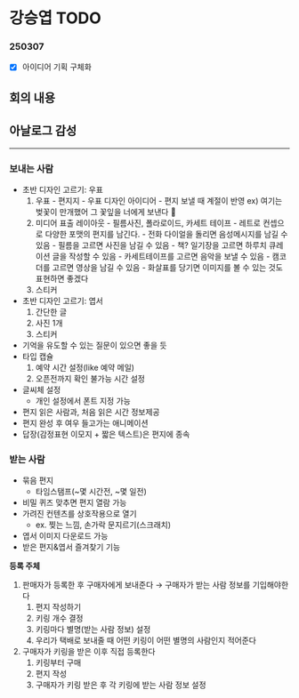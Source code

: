 # 강승엽 TODO

### 250307

- [x] 아이디어 기획 구체화

## 회의 내용

## 아날로그 감성

---

### 보내는 사람

- 초반 디자인 고르기: 우표
  1. 우표 - 편지지 - 우표 디자인 아이디어 - 편지 보낼 때 계절이 반영 ex) 여기는 벚꽃이 만개했어 그 꽃잎을 너에게 보낸다 🌸
     <br>
  2. 미디어 표출 레이아웃 - 필름사진, 폴라로이드, 카세트 테이프 - 레트로 컨셉으로 다양한 포맷의 편지를 남긴다. - 전화 다이얼을 돌리면 음성메시지를 남길 수 있음 - 필름을 고르면 사진을 남길 수 있음 - 책? 일기장을 고르면 하루치 큐레이션 글을 작성할 수 있음 - 카세트테이프를 고르면 음악을 보낼 수 있음 - 캠코더를 고르면 영상을 남길 수 있음 - 화살표를 당기면 이미지를 볼 수 있는 것도 표현하면 좋겠다
     <br>
  3. 스티커
- 초반 디자인 고르기: 엽서
  1. 간단한 글
  2. 사진 1개
  3. 스티커
- 기억을 유도할 수 있는 질문이 있으면 좋을 듯
- 타입 캡슐
  1. 예약 시간 설정(like 예약 메일)
  2. 오픈전까지 확인 불가능 시간 설정
- 글씨체 설정
  - 개인 설정에서 폰트 지정 가능
- 편지 읽은 사람과, 처음 읽은 시간 정보제공
- 편지 완성 후 여우 들고가는 애니메이션
- 답장(감정표현 이모지 + 짧은 텍스트)은 편지에 종속

### 받는 사람

- 묶음 편지
  - 타임스탬프(~몇 시간전, ~몇 일전)
- 비밀 퀴즈 맞추면 편지 열람 가능
- 가려진 컨텐츠를 상호작용으로 열기
  - ex. 찢는 느낌, 손가락 문지르기(스크래치)
- 엽서 이미지 다운로드 가능
- 받은 편지&엽서 즐겨찾기 기능

**등록 주체**

1. 판매자가 등록한 후 구매자에게 보내준다 → 구매자가 받는 사람 정보를 기입해야한다
   1. 편지 작성하기
   2. 키링 개수 결정
   3. 키링마다 별명(받는 사람 정보) 설정
   4. 우리가 택배로 보내줄 때 어떤 키링이 어떤 별명의 사람인지 적어준다
2. 구매자가 키링을 받은 이후 직접 등록한다
   1. 키링부터 구매
   2. 편지 작성
   3. 구매자가 키링 받은 후 각 키링에 받는 사람 정보 설정
